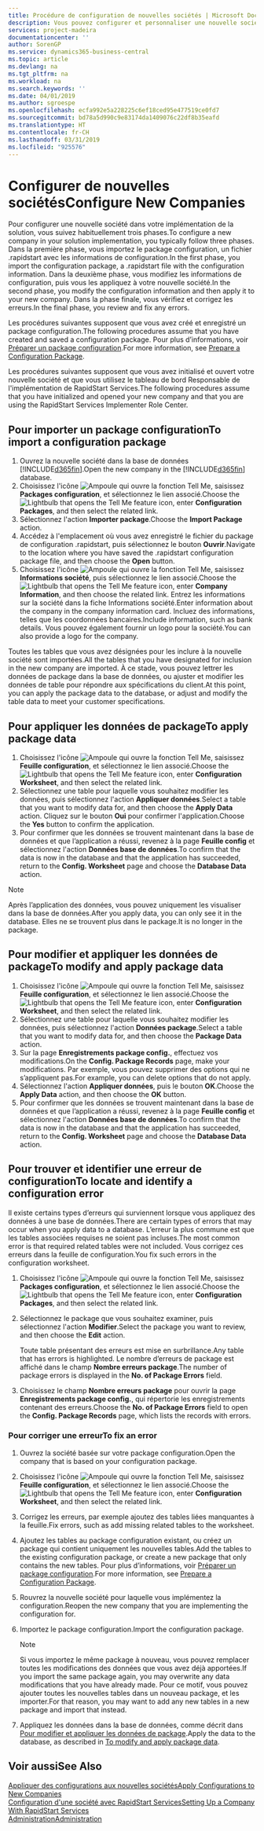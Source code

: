 ```yaml
---
title: Procédure de configuration de nouvelles sociétés | Microsoft Docs
description: Vous pouvez configurer et personnaliser une nouvelle société que vous avez créée. Pour détailler votre implémentation, vous procédez en trois phases pour terminer votre configuration.
services: project-madeira
documentationcenter: ''
author: SorenGP
ms.service: dynamics365-business-central
ms.topic: article
ms.devlang: na
ms.tgt_pltfrm: na
ms.workload: na
ms.search.keywords: ''
ms.date: 04/01/2019
ms.author: sgroespe
ms.openlocfilehash: ecfa992e5a228225c6ef18ced95e477519ce0fd7
ms.sourcegitcommit: bd78a5d990c9e83174da1409076c22df8b35eafd
ms.translationtype: HT
ms.contentlocale: fr-CH
ms.lasthandoff: 03/31/2019
ms.locfileid: "925576"
---
```

# <a name="configure-new-companies"></a><span data-ttu-id="031ab-104">Configurer de nouvelles sociétés</span><span class="sxs-lookup"><span data-stu-id="031ab-104">Configure New Companies</span></span>
<span data-ttu-id="031ab-105">Pour configurer une nouvelle société dans votre implémentation de la solution, vous suivez habituellement trois phases.</span><span class="sxs-lookup"><span data-stu-id="031ab-105">To configure a new company in your solution implementation, you typically follow three phases.</span></span> <span data-ttu-id="031ab-106">Dans la première phase, vous importez le package configuration, un fichier .rapidstart avec les informations de configuration.</span><span class="sxs-lookup"><span data-stu-id="031ab-106">In the first phase, you import the configuration package, a .rapidstart file with the configuration information.</span></span> <span data-ttu-id="031ab-107">Dans la deuxième phase, vous modifiez les informations de configuration, puis vous les appliquez à votre nouvelle société.</span><span class="sxs-lookup"><span data-stu-id="031ab-107">In the second phase, you modify the configuration information and then apply it to your new company.</span></span> <span data-ttu-id="031ab-108">Dans la phase finale, vous vérifiez et corrigez les erreurs.</span><span class="sxs-lookup"><span data-stu-id="031ab-108">In the final phase, you review and fix any errors.</span></span>  

<span data-ttu-id="031ab-109">Les procédures suivantes supposent que vous avez créé et enregistré un package configuration.</span><span class="sxs-lookup"><span data-stu-id="031ab-109">The following procedures assume that you have created and saved a configuration package.</span></span> <span data-ttu-id="031ab-110">Pour plus d’informations, voir [Préparer un package configuration](admin-how-to-prepare-a-configuration-package.md).</span><span class="sxs-lookup"><span data-stu-id="031ab-110">For more information, see [Prepare a Configuration Package](admin-how-to-prepare-a-configuration-package.md).</span></span>  

<span data-ttu-id="031ab-111">Les procédures suivantes supposent que vous avez initialisé et ouvert votre nouvelle société et que vous utilisez le tableau de bord Responsable de l'implémentation de RapidStart Services.</span><span class="sxs-lookup"><span data-stu-id="031ab-111">The following procedures assume that you have initialized and opened your new company and that you are using the RapidStart Services Implementer Role Center.</span></span>

## <a name="to-import-a-configuration-package"></a><span data-ttu-id="031ab-112">Pour importer un package configuration</span><span class="sxs-lookup"><span data-stu-id="031ab-112">To import a configuration package</span></span>  
1. <span data-ttu-id="031ab-113">Ouvrez la nouvelle société dans la base de données [!INCLUDE[d365fin](includes/d365fin_md.md)].</span><span class="sxs-lookup"><span data-stu-id="031ab-113">Open the new company in the [!INCLUDE[d365fin](includes/d365fin_md.md)] database.</span></span>  
2. <span data-ttu-id="031ab-114">Choisissez l'icône ![Ampoule qui ouvre la fonction Tell Me](media/ui-search/search_small.png "Dites-moi ce que vous voulez faire"), saisissez **Packages configuration**, et sélectionnez le lien associé.</span><span class="sxs-lookup"><span data-stu-id="031ab-114">Choose the ![Lightbulb that opens the Tell Me feature](media/ui-search/search_small.png "Tell me what you want to do") icon, enter **Configuration Packages**, and then select the related link.</span></span>  
3. <span data-ttu-id="031ab-115">Sélectionnez l'action **Importer package**.</span><span class="sxs-lookup"><span data-stu-id="031ab-115">Choose the **Import Package** action.</span></span>  
4. <span data-ttu-id="031ab-116">Accédez à l'emplacement où vous avez enregistré le fichier du package de configuration .rapidstart, puis sélectionnez le bouton **Ouvrir**.</span><span class="sxs-lookup"><span data-stu-id="031ab-116">Navigate to the location where you have saved the .rapidstart configuration package file, and then choose the **Open** button.</span></span>  
5. <span data-ttu-id="031ab-117">Choisissez l'icône ![Ampoule qui ouvre la fonction Tell Me](media/ui-search/search_small.png "Dites-moi ce que vous voulez faire"), saisissez **Informations société**, puis sélectionnez le lien associé.</span><span class="sxs-lookup"><span data-stu-id="031ab-117">Choose the ![Lightbulb that opens the Tell Me feature](media/ui-search/search_small.png "Tell me what you want to do") icon, enter **Company Information**, and then choose the related link.</span></span> <span data-ttu-id="031ab-118">Entrez les informations sur la société dans la fiche Informations société.</span><span class="sxs-lookup"><span data-stu-id="031ab-118">Enter information about the company in the company information card.</span></span> <span data-ttu-id="031ab-119">Incluez des informations, telles que les coordonnées bancaires.</span><span class="sxs-lookup"><span data-stu-id="031ab-119">Include information, such as bank details.</span></span> <span data-ttu-id="031ab-120">Vous pouvez également fournir un logo pour la société.</span><span class="sxs-lookup"><span data-stu-id="031ab-120">You can also provide a logo for the company.</span></span>  

<span data-ttu-id="031ab-121">Toutes les tables que vous avez désignées pour les inclure à la nouvelle société sont importées.</span><span class="sxs-lookup"><span data-stu-id="031ab-121">All the tables that you have designated for inclusion in the new company are imported.</span></span> <span data-ttu-id="031ab-122">À ce stade, vous pouvez lettrer les données de package dans la base de données, ou ajuster et modifier les données de table pour répondre aux spécifications du client.</span><span class="sxs-lookup"><span data-stu-id="031ab-122">At this point, you can apply the package data to the database, or adjust and modify the table data to meet your customer specifications.</span></span>  

## <a name="to-apply-package-data"></a><span data-ttu-id="031ab-123">Pour appliquer les données de package</span><span class="sxs-lookup"><span data-stu-id="031ab-123">To apply package data</span></span>  
1. <span data-ttu-id="031ab-124">Choisissez l'icône ![Ampoule qui ouvre la fonction Tell Me](media/ui-search/search_small.png "Dites-moi ce que vous voulez faire"), saisissez **Feuille configuration**, et sélectionnez le lien associé.</span><span class="sxs-lookup"><span data-stu-id="031ab-124">Choose the ![Lightbulb that opens the Tell Me feature](media/ui-search/search_small.png "Tell me what you want to do") icon, enter **Configuration Worksheet**, and then select the related link.</span></span>  
2. <span data-ttu-id="031ab-125">Sélectionnez une table pour laquelle vous souhaitez modifier les données, puis sélectionnez l'action **Appliquer données**.</span><span class="sxs-lookup"><span data-stu-id="031ab-125">Select a table that you want to modify data for, and then choose the **Apply Data** action.</span></span> <span data-ttu-id="031ab-126">Cliquez sur le bouton **Oui** pour confirmer l'application.</span><span class="sxs-lookup"><span data-stu-id="031ab-126">Choose the **Yes** button to confirm the application.</span></span>
3. <span data-ttu-id="031ab-127">Pour confirmer que les données se trouvent maintenant dans la base de données et que l’application a réussi, revenez à la page **Feuille config** et sélectionnez l'action **Données base de données**.</span><span class="sxs-lookup"><span data-stu-id="031ab-127">To confirm that the data is now in the database and that the application has succeeded, return to the **Config. Worksheet** page and choose the **Database Data** action.</span></span>  

> [!NOTE]  
>  <span data-ttu-id="031ab-128">Après l’application des données, vous pouvez uniquement les visualiser dans la base de données.</span><span class="sxs-lookup"><span data-stu-id="031ab-128">After you apply data, you can only see it in the database.</span></span> <span data-ttu-id="031ab-129">Elles ne se trouvent plus dans le package.</span><span class="sxs-lookup"><span data-stu-id="031ab-129">It is no longer in the package.</span></span>  

## <a name="to-modify-and-apply-package-data"></a><span data-ttu-id="031ab-130">Pour modifier et appliquer les données de package</span><span class="sxs-lookup"><span data-stu-id="031ab-130">To modify and apply package data</span></span>  
1. <span data-ttu-id="031ab-131">Choisissez l'icône ![Ampoule qui ouvre la fonction Tell Me](media/ui-search/search_small.png "Dites-moi ce que vous voulez faire"), saisissez **Feuille configuration**, et sélectionnez le lien associé.</span><span class="sxs-lookup"><span data-stu-id="031ab-131">Choose the ![Lightbulb that opens the Tell Me feature](media/ui-search/search_small.png "Tell me what you want to do") icon, enter **Configuration Worksheet**, and then select the related link.</span></span>  
2. <span data-ttu-id="031ab-132">Sélectionnez une table pour laquelle vous souhaitez modifier les données, puis sélectionnez l'action **Données package**.</span><span class="sxs-lookup"><span data-stu-id="031ab-132">Select a table that you want to modify data for, and then choose the **Package Data** action.</span></span>  
3. <span data-ttu-id="031ab-133">Sur la page **Enregistrements package config.**, effectuez vos modifications.</span><span class="sxs-lookup"><span data-stu-id="031ab-133">On the **Config. Package Records** page, make your modifications.</span></span> <span data-ttu-id="031ab-134">Par exemple, vous pouvez supprimer des options qui ne s’appliquent pas.</span><span class="sxs-lookup"><span data-stu-id="031ab-134">For example, you can delete options that do not apply.</span></span>  
4. <span data-ttu-id="031ab-135">Sélectionnez l'action **Appliquer données**, puis le bouton **OK**.</span><span class="sxs-lookup"><span data-stu-id="031ab-135">Choose the **Apply Data** action, and then choose the **OK** button.</span></span>  
5. <span data-ttu-id="031ab-136">Pour confirmer que les données se trouvent maintenant dans la base de données et que l’application a réussi, revenez à la page **Feuille config** et sélectionnez l'action **Données base de données**.</span><span class="sxs-lookup"><span data-stu-id="031ab-136">To confirm that the data is now in the database and that the application has succeeded, return to the **Config. Worksheet** page and choose the **Database Data** action.</span></span>  

## <a name="to-locate-and-identify-a-configuration-error"></a><span data-ttu-id="031ab-137">Pour trouver et identifier une erreur de configuration</span><span class="sxs-lookup"><span data-stu-id="031ab-137">To locate and identify a configuration error</span></span>  
<span data-ttu-id="031ab-138">Il existe certains types d’erreurs qui surviennent lorsque vous appliquez des données à une base de données.</span><span class="sxs-lookup"><span data-stu-id="031ab-138">There are certain types of errors that may occur when you apply data to a database.</span></span> <span data-ttu-id="031ab-139">L’erreur la plus commune est que les tables associées requises ne soient pas incluses.</span><span class="sxs-lookup"><span data-stu-id="031ab-139">The most common error is that required related tables were not included.</span></span> <span data-ttu-id="031ab-140">Vous corrigez ces erreurs dans la feuille de configuration.</span><span class="sxs-lookup"><span data-stu-id="031ab-140">You fix such errors in the configuration worksheet.</span></span>

1. <span data-ttu-id="031ab-141">Choisissez l'icône ![Ampoule qui ouvre la fonction Tell Me](media/ui-search/search_small.png "Dites-moi ce que vous voulez faire"), saisissez **Packages configuration**, et sélectionnez le lien associé.</span><span class="sxs-lookup"><span data-stu-id="031ab-141">Choose the ![Lightbulb that opens the Tell Me feature](media/ui-search/search_small.png "Tell me what you want to do") icon, enter **Configuration Packages**, and then select the related link.</span></span>  
2. <span data-ttu-id="031ab-142">Sélectionnez le package que vous souhaitez examiner, puis sélectionnez l'action **Modifier**.</span><span class="sxs-lookup"><span data-stu-id="031ab-142">Select the package you want to review, and then choose the **Edit** action.</span></span>  

    <span data-ttu-id="031ab-143">Toute table présentant des erreurs est mise en surbrillance.</span><span class="sxs-lookup"><span data-stu-id="031ab-143">Any table that has errors is highlighted.</span></span> <span data-ttu-id="031ab-144">Le nombre d’erreurs de package est affiché dans le champ **Nombre erreurs package**.</span><span class="sxs-lookup"><span data-stu-id="031ab-144">The number of package errors is displayed in the **No. of Package Errors** field.</span></span>  

3. <span data-ttu-id="031ab-145">Choisissez le champ **Nombre erreurs package** pour ouvrir la page **Enregistrements package config.**, qui répertorie les enregistrements contenant des erreurs.</span><span class="sxs-lookup"><span data-stu-id="031ab-145">Choose the **No. of Package Errors** field to open the **Config. Package Records** page, which lists the records with errors.</span></span>  

### <a name="to-fix-an-error"></a><span data-ttu-id="031ab-146">Pour corriger une erreur</span><span class="sxs-lookup"><span data-stu-id="031ab-146">To fix an error</span></span>  
1. <span data-ttu-id="031ab-147">Ouvrez la société basée sur votre package configuration.</span><span class="sxs-lookup"><span data-stu-id="031ab-147">Open the company that is based on your configuration package.</span></span>  
2. <span data-ttu-id="031ab-148">Choisissez l'icône ![Ampoule qui ouvre la fonction Tell Me](media/ui-search/search_small.png "Dites-moi ce que vous voulez faire"), saisissez **Feuille configuration**, et sélectionnez le lien associé.</span><span class="sxs-lookup"><span data-stu-id="031ab-148">Choose the ![Lightbulb that opens the Tell Me feature](media/ui-search/search_small.png "Tell me what you want to do") icon, enter **Configuration Worksheet**, and then select the related link.</span></span>  
3. <span data-ttu-id="031ab-149">Corrigez les erreurs, par exemple ajoutez des tables liées manquantes à la feuille.</span><span class="sxs-lookup"><span data-stu-id="031ab-149">Fix errors, such as add missing related tables to the worksheet.</span></span>  
4. <span data-ttu-id="031ab-150">Ajoutez les tables au package configuration existant, ou créez un package qui contient uniquement les nouvelles tables.</span><span class="sxs-lookup"><span data-stu-id="031ab-150">Add the tables to the existing configuration package, or create a new package that only contains the new tables.</span></span> <span data-ttu-id="031ab-151">Pour plus d’informations, voir [Préparer un package configuration](admin-how-to-prepare-a-configuration-package.md).</span><span class="sxs-lookup"><span data-stu-id="031ab-151">For more information, see [Prepare a Configuration Package](admin-how-to-prepare-a-configuration-package.md).</span></span>  
5. <span data-ttu-id="031ab-152">Rouvrez la nouvelle société pour laquelle vous implémentez la configuration.</span><span class="sxs-lookup"><span data-stu-id="031ab-152">Reopen the new company that you are implementing the configuration for.</span></span>  
6. <span data-ttu-id="031ab-153">Importez le package configuration.</span><span class="sxs-lookup"><span data-stu-id="031ab-153">Import the configuration package.</span></span>  

    > [!NOTE]  
    >  <span data-ttu-id="031ab-154">Si vous importez le même package à nouveau, vous pouvez remplacer toutes les modifications des données que vous avez déjà apportées.</span><span class="sxs-lookup"><span data-stu-id="031ab-154">If you import the same package again, you may overwrite any data modifications that you have already made.</span></span> <span data-ttu-id="031ab-155">Pour ce motif, vous pouvez ajouter toutes les nouvelles tables dans un nouveau package, et les importer.</span><span class="sxs-lookup"><span data-stu-id="031ab-155">For that reason, you may want to add any new tables in a new package and import that instead.</span></span>  

7. <span data-ttu-id="031ab-156">Appliquez les données dans la base de données, comme décrit dans [Pour modifier et appliquer les données de package](admin-how-to-configure-new-companies.md#to-modify-and-apply-package-data).</span><span class="sxs-lookup"><span data-stu-id="031ab-156">Apply the data to the database, as described in [To modify and apply package data](admin-how-to-configure-new-companies.md#to-modify-and-apply-package-data).</span></span>

## <a name="see-also"></a><span data-ttu-id="031ab-157">Voir aussi</span><span class="sxs-lookup"><span data-stu-id="031ab-157">See Also</span></span>  
[<span data-ttu-id="031ab-158">Appliquer des configurations aux nouvelles sociétés</span><span class="sxs-lookup"><span data-stu-id="031ab-158">Apply Configurations to New Companies</span></span>](admin-apply-configuration-to-new-companies.md)  
[<span data-ttu-id="031ab-159">Configuration d'une société avec RapidStart Services</span><span class="sxs-lookup"><span data-stu-id="031ab-159">Setting Up a Company With RapidStart Services</span></span>](admin-set-up-a-company-with-rapidstart.md)  
[<span data-ttu-id="031ab-160">Administration</span><span class="sxs-lookup"><span data-stu-id="031ab-160">Administration</span></span>](admin-setup-and-administration.md)
